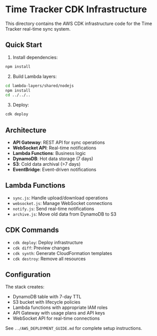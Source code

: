 # Time Tracker CDK Infrastructure

This directory contains the AWS CDK infrastructure code for the Time Tracker real-time sync system.

## Quick Start

1. Install dependencies:
```bash
npm install
```

2. Build Lambda layers:
```bash
cd lambda-layers/shared/nodejs
npm install
cd ../../..
```

3. Deploy:
```bash
cdk deploy
```

## Architecture

- **API Gateway**: REST API for sync operations
- **WebSocket API**: Real-time notifications
- **Lambda Functions**: Business logic
- **DynamoDB**: Hot data storage (7 days)
- **S3**: Cold data archival (>7 days)
- **EventBridge**: Event-driven notifications

## Lambda Functions

- `sync.js`: Handle upload/download operations
- `websocket.js`: Manage WebSocket connections  
- `notify.js`: Send real-time notifications
- `archive.js`: Move old data from DynamoDB to S3

## CDK Commands

- `cdk deploy`: Deploy infrastructure
- `cdk diff`: Preview changes
- `cdk synth`: Generate CloudFormation templates
- `cdk destroy`: Remove all resources

## Configuration

The stack creates:
- DynamoDB table with 7-day TTL
- S3 bucket with lifecycle policies
- Lambda functions with appropriate IAM roles
- API Gateway with usage plans and API keys
- WebSocket API for real-time connections

See `../AWS_DEPLOYMENT_GUIDE.md` for complete setup instructions.